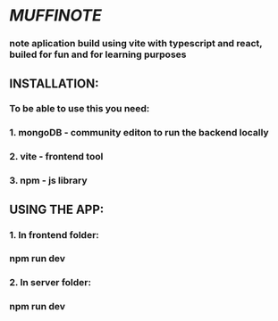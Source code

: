 # ***MUFFINOTE***

### note aplication build using vite with typescript and react, builed for fun and for learning purposes



## INSTALLATION:

### To be able to use this you need:
### 1. mongoDB - community editon to run the backend locally
### 2. vite - frontend tool
### 3. npm - js library

## USING THE APP:

### 1. In frontend folder:
### npm run dev
### 2. In server folder:
### npm run dev


